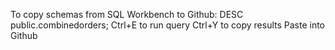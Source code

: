 To copy schemas from SQL Workbench to Github:
DESC public.combinedorders;
Ctrl+E to run query
Ctrl+Y to copy results
Paste into Github
